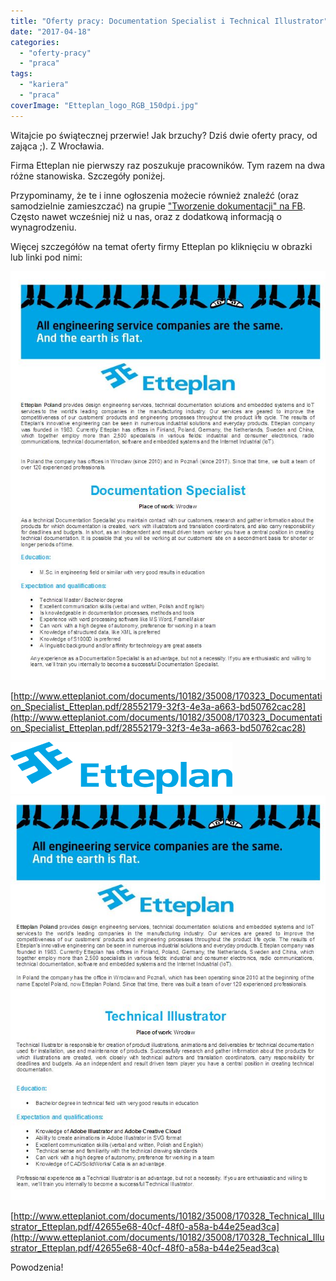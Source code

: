 ```yaml
---
title: "Oferty pracy: Documentation Specialist i Technical Illustrator"
date: "2017-04-18"
categories:
  - "oferty-pracy"
  - "praca"
tags:
  - "kariera"
  - "praca"
coverImage: "Etteplan_logo_RGB_150dpi.jpg"
---
```


Witajcie po świątecznej przerwie! Jak brzuchy? Dziś dwie oferty pracy, od zająca ;). Z Wrocławia.

Firma Etteplan nie pierwszy raz poszukuje pracowników. Tym razem na dwa różne stanowiska. Szczegóły poniżej.

Przypominamy, że te i inne ogłoszenia możecie również znaleźć (oraz samodzielnie zamieszczać) na grupie ["Tworzenie dokumentacji" na FB](https://www.facebook.com/groups/342747819400007/?fref=ts). Często nawet wcześniej niż u nas, oraz z dodatkową informacją o wynagrodzeniu.

Więcej szczegółów na temat oferty firmy Etteplan po kliknięciu w obrazki lub linki pod nimi:

[![](images/DocumentationSpecialistEtteplan.jpg)](http://www.etteplaniot.com/documents/10182/35008/170323_Documentation_Specialist_Etteplan.pdf/28552179-32f3-4e3a-a663-bd50762cac28)

[http://www.etteplaniot.com/documents/10182/35008/170323_Documentation_Specialist_Etteplan.pdf/28552179-32f3-4e3a-a663-bd50762cac28](http://www.etteplaniot.com/documents/10182/35008/170323_Documentation_Specialist_Etteplan.pdf/28552179-32f3-4e3a-a663-bd50762cac28)

[![](images/Etteplan_logo_RGB_150dpi.jpg)](http://www.etteplaniot.com/documents/10182/35008/170328_Technical_Illustrator_Etteplan.pdf/42655e68-40cf-48f0-a58a-b44e25ead3ca) [![](images/TechnicalIllustratorEtteplan.jpg)](http://www.etteplaniot.com/documents/10182/35008/170328_Technical_Illustrator_Etteplan.pdf/42655e68-40cf-48f0-a58a-b44e25ead3ca)

[http://www.etteplaniot.com/documents/10182/35008/170328_Technical_Illustrator_Etteplan.pdf/42655e68-40cf-48f0-a58a-b44e25ead3ca](http://www.etteplaniot.com/documents/10182/35008/170328_Technical_Illustrator_Etteplan.pdf/42655e68-40cf-48f0-a58a-b44e25ead3ca)

Powodzenia!
